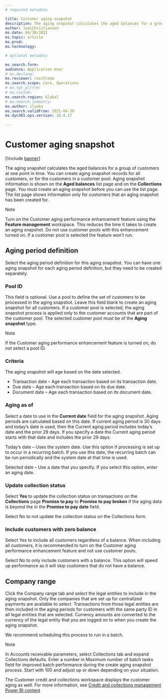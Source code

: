```yaml
---
# required metadata

title: Customer aging snapshot
description: The aging snapshot calculates the aged balances for a group of customers at one point in time. You can create aging snapshot records for all customers, or for the customers in a customer pool.
author: JodiChristiansen
ms.date: 04/30/2021
ms.topic: article
ms.prod: 
ms.technology: 

# optional metadata

ms.search.form: 
audience: Application User
# ms.devlang: 
ms.reviewer: roschloma
ms.search.scope: Core, Operations
# ms.tgt_pltfrm: 
# ms.custom: 
ms.search.region: Global
# ms.search.industry: 
ms.author: ilyako
ms.search.validFrom: 2021-04-30
ms.dyn365.ops.version: 10.0.17

---
```


# Customer aging snapshot

[!include [banner](../includes/banner.md)]

The aging snapshot calculates the aged balances for a group of customers at one point in time. You can create aging snapshot records for all customers, or for the customers in a customer pool. Aging snapshot information is shown on the **Aged balances** list page and on the **Collections** page. You must create an aging snapshot before you can use the list page. The list page shows information only for customers that an aging snapshot has been created for.

> [!NOTE] 
> Turn on the Customer aging performance enhancement feature using the **Feature management** workspace. This reduces the time it takes to create an aging snapshot. Do not use customer pools with this enhancement turned on. If a customer pool is selected the feature won’t run.
## Aging period definition

Select the aging period definition for this aging snapshot. You can have one aging snapshot for each aging period definition, but they need to be created separately. 

### Pool ID

This field is optional. Use a pool to define the set of customers to be processed in the aging snapshot. Leave this field blank to create an aging snapshot for all customers. If a customer pool is selected, the aging snapshot process is applied only to the customer accounts that are part of the customer pool. The selected customer pool must be of the **Aging snapshot** type.

> [!NOTE]
> If the Customer aging performance enhancement feature is turned on, do not select a pool ID. 

### Criteria

The aging snapshot will age based on the date selected. 

- Transaction date – Age each transaction based on its transaction date.
- Due date – Age each transaction based on its due date.
- Document date – Age each transaction based on its document date.

### Aging as of

Select a date to use in the **Current date** field for the aging snapshot. Aging periods are calculated based on this date. If current aging period is 30 days and today’s date is used, then the Current aging period includes today’s date and the prior 29 days. If you specify a date the Current aging period starts with that date and includes the prior 29 days. 

Today’s date – Uses the system date. Use this option if processing is set up to occur in a recurring batch. If you use this date, the recurring batch can be run periodically and the system date at that time is used. 

Selected date – Use a date that you specify. If you select this option, enter an aging date. 

### Update collection status

Select **Yes** to update the collection status on transactions on the **Collections** page **Promise to pay** to **Promise to pay broken** if the aging data is beyond the in the **Promise to pay date** field. 

Select No to not update the collection status on the Collections form. 

### Include customers with zero balance

Select Yes to include all customers regardless of a balance. When including all customers, it is recommended to turn on the Customer aging performance enhancement feature and not use customer pools.

Select No to only include customers with a balance. This option will speed up performance as it will skip customers that do not have a balance.

## Company range

Click the Company range tab and select the legal entities to include in the aging snapshot. Only the companies that are set up for centralized payments are available to select. Transactions from those legal entities are then included in the aging periods for customers with the same party ID in all legal entities that are selected. Currency amounts are converted to the currency of the legal entity that you are logged on to when you create the aging snapshot. 

We recommend scheduling this process to run in a batch.

> [!NOTE]
> In Accounts receivable parameters, select Collections tab and expand Collections defaults. Enter a number in Maximum number of batch tasks field for improved batch performance during the create aging snapshot process. Start with 100 and adjust up or down depending on your situation.

The Customer credit and collections workspace displays the customer aging as well. For more information, see [Credit and collections management Power BI content](https://docs.microsoft.com/dynamics365/finance/accounts-receivable/credit-collections-power-bi)
